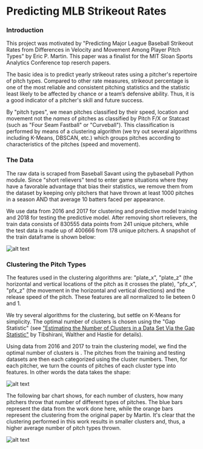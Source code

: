 # Predicting MLB Strikeout Rates

### Introduction

This project was motivated by "Predicting Major League Baseball Strikeout Rates from Differences in Velocity and Movement Among Player Pitch Types" by Eric P. Martin.  This paper was a finalist for the MIT Sloan Sports Analytics Conference top reserch papers.

The basic idea is to predict yearly strikeout rates using a pitcher's repertoire of pitch types.  Compared to other rate measures, strikeout percentage is one of the most reliable and consistent pitching statistics and the statistic least likely to be affected by chance or a team’s defensive ability.  Thus, it is a good indicator of a pitcher's skill and future success.

By "pitch types", we mean pitches classified by their speed, location and movement not the _names_ of pitches as classified by Pitch F/X or Statcast (such as "Four Seam Fastball" or "Curveball").  This classification is performed by means of a clustering algorithm (we try out several algorithms including K-Means, DBSCAN, etc.) which groups pitches according to characteristics of the pitches (speed and movement). 


### The Data

The raw data is scraped from Baseball Savant using the pybaseball Python module. Since "short relievers" tend to enter game situations where they have a favorable advantage that bias their statistics, we remove them from the dataset by keeping only pitchers that have thrown at least 1000 pitches in a season AND that average 10 batters faced per appearance.

We use data from 2016 and 2017 for clustering and predictive model training and 2018 for testing the predictive model.  After removing short relievers, the train data consists of 830555 data points from 241 unique pitchers, while the test data is made up of 400666 from 178 unique pitchers.  A snapshot of the train dataframe is shown below:

![alt text](https://github.com/chrisjackson4256/MLBStrikeoutRatePrediction/blob/master/cluster_dataframe.png "dataframe used for clustering")


### Clustering the Pitch Types

The features used in the clustering algorithms are: "plate_x", "plate_z" (the horizontal and vertical locations of the pitch as it crosses the plate), "pfx_x", "pfx_z" (the movement in the horizontal and vertical directions) and the release speed of the pitch.  These features are all normalized to lie beteen 0 and 1.

We try several algorithms for the clustering, but settle on K-Means for simplicity.  The optimal number of clusters is chosen using the "Gap Statistic" (see ["Estimating the Number of Clusters in a Data Set Via the Gap Statistic"](http://web.stanford.edu/~hastie/Papers/gap.pdf) by Tibshirani, Walther and Hastie for details).

Using data from 2016 and 2017 to train the clustering model, we find the optimal number of clusters is .  The pitches from the training and testing datasets are then each categorized using the cluster numbers.  Then, for each pitcher, we turn the counts of pitches of each cluster type into features.  In other words the data takes the shape:

![alt text](https://github.com/chrisjackson4256/MLBStrikeoutRatePrediction/blob/master/number_pitch_clusters.png "pitch cluster number dataframe")

The following bar chart shows, for each number of clusters, how many pitchers throw that number of different types of pitches.  The blue bars represent the data from the work done here, while the orange bars represent the clustering from the original paper by Martin.  It's clear that the clustering performed in this work results in smaller clusters and, thus, a higher average number of pitch types thrown.

![alt text](https://github.com/chrisjackson4256/MLBStrikeoutRatePrediction/blob/master/cluster_bar_plot.png "cluster number bar plot")
